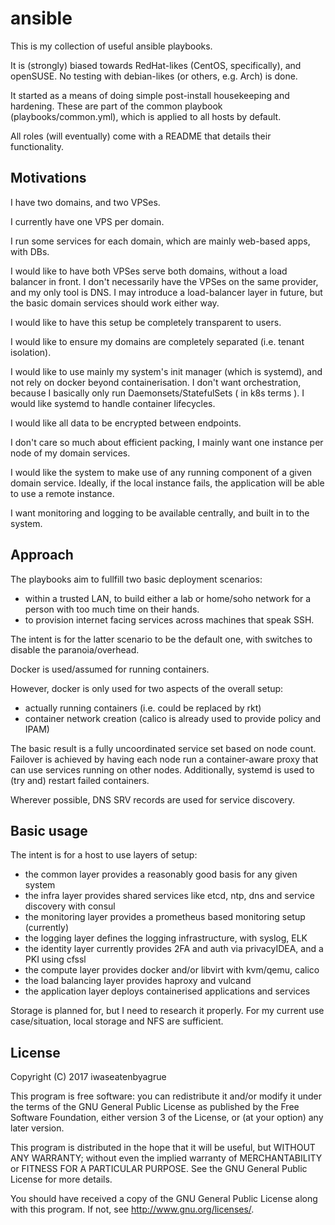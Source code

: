 ansible
========

This is my collection of useful ansible playbooks.

It is (strongly) biased towards RedHat-likes (CentOS, specifically), and openSUSE.
No testing with debian-likes (or others, e.g. Arch) is done.

It started as a means of doing simple post-install housekeeping and hardening.
These are part of the common playbook (playbooks/common.yml), which is applied to all hosts by default.

All roles (will eventually) come with a README that details their functionality.

Motivations
------------

I have two domains, and two VPSes.

I currently have one VPS per domain.

I run some services for each domain, which are mainly web-based apps, with DBs.

I would like to have both VPSes serve both domains, without a load balancer in front.
I don't necessarily have the VPSes on the same provider, and my only tool is DNS.
I may introduce a load-balancer layer in future, but the basic domain services should work either way.

I would like to have this setup be completely transparent to users.

I would like to ensure my domains are completely separated (i.e. tenant isolation).

I would like to use mainly my system's init manager (which is systemd), and not rely on docker beyond containerisation.
I don't want orchestration, because I basically only run Daemonsets/StatefulSets ( in k8s terms ).
I would like systemd to handle container lifecycles.

I would like all data to be encrypted between endpoints.

I don't care so much about efficient packing, I mainly want one instance per node of my domain services.

I would like the system to make use of any running component of a given domain service.
Ideally, if the local instance fails, the application will be able to use a remote instance.

I want monitoring and logging to be available centrally, and built in to the system.


Approach
-------------

The playbooks aim to fullfill two basic deployment scenarios:

* within a trusted LAN, to build either a lab or home/soho network for a person with too much time on their hands.
* to provision internet facing services across machines that speak SSH.

The intent is for the latter scenario to be the default one, with switches to disable the paranoia/overhead.

Docker is used/assumed for running containers.

However, docker is only used for two aspects of the overall setup:

* actually running containers (i.e. could be replaced by rkt)
* container network creation (calico is already used to provide policy and IPAM)

The basic result is a fully uncoordinated service set based on node count.
Failover is achieved by having each node run a container-aware proxy that can use services running on other nodes.
Additionally, systemd is used to (try and) restart failed containers.

Wherever possible, DNS SRV records are used for service discovery.


Basic usage
---------------

The intent is for a host to use layers of setup:

* the common layer provides a reasonably good basis for any given system
* the infra layer provides shared services like etcd, ntp, dns and service discovery with consul
* the monitoring layer provides a prometheus based monitoring setup (currently)
* the logging layer defines the logging infrastructure, with syslog, ELK
* the identity layer currently provides 2FA and auth via privacyIDEA, and a PKI using cfssl
* the compute layer provides docker and/or libvirt with kvm/qemu, calico
* the load balancing layer provides haproxy and vulcand
* the application layer deploys containerised applications and services

Storage is planned for, but I need to research it properly.
For my current use case/situation, local storage and NFS are sufficient.

License
--------


Copyright (C) 2017 iwaseatenbyagrue

This program is free software: you can redistribute it and/or modify
it under the terms of the GNU General Public License as published by
the Free Software Foundation, either version 3 of the License, or
(at your option) any later version.

This program is distributed in the hope that it will be useful,
but WITHOUT ANY WARRANTY; without even the implied warranty of
MERCHANTABILITY or FITNESS FOR A PARTICULAR PURPOSE.  See the
GNU General Public License for more details.

You should have received a copy of the GNU General Public License
along with this program.  If not, see <http://www.gnu.org/licenses/>.

